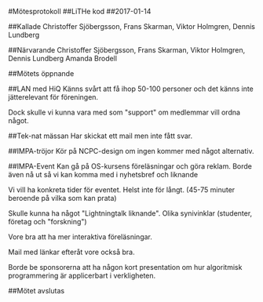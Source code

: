 #Mötesprotokoll
##LiTHe kod
##2017-01-14

##Kallade
Christoffer Sjöbergsson, Frans Skarman, Viktor Holmgren, Dennis Lundberg

##Närvarande
Christoffer Sjöbergsson, Frans Skarman, Viktor Holmgren, Dennis Lundberg Amanda Brodell

##Mötets öppnande

##LAN med HiQ
Känns svårt att få ihop 50-100 personer och det känns inte jätterelevant för föreningen.

Dock skulle vi kunna vara med som "support" om medlemmar vill ordna något.

##Tek-nat mässan
Har skickat ett mail men inte fått svar.

##IMPA-tröjor
Kör på NCPC-design om ingen kommer med något alternativ.

##IMPA-Event
Kan gå på OS-kursens föreläsningar och göra reklam. Borde även nå ut så vi kan 
komma med i nyhetsbref och liknande

Vi vill ha konkreta tider för eventet. Helst inte för långt. (45-75 minuter beroende på vilka som kan prata)

Skulle kunna ha något "Lightningtalk liknande". Olika synivinklar (studenter,
företag och "forskning")

Vore bra att ha mer interaktiva föreläsningar.

Mail med länkar efteråt vore också bra.

Borde be sponsorerna att ha någon kort presentation om hur algoritmisk 
programmering är applicerbart i verkligheten.


##Mötet avslutas

